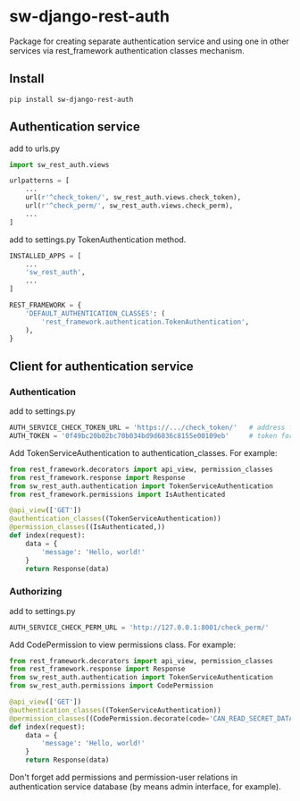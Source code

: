 # sw-django-rest-auth

Package for creating separate authentication service
and using one in other services via rest_framework authentication classes mechanism.

## Install
```
pip install sw-django-rest-auth
```

## Authentication service
add to urls.py
```python
import sw_rest_auth.views

urlpatterns = [
    ...
    url(r'^check_token/', sw_rest_auth.views.check_token),
    url(r'^check_perm/', sw_rest_auth.views.check_perm),
    ...
]
```

add to settings.py TokenAuthentication method.
```python
INSTALLED_APPS = [
    ...
    'sw_rest_auth',
    ...
]

REST_FRAMEWORK = {
    'DEFAULT_AUTHENTICATION_CLASSES': (
        'rest_framework.authentication.TokenAuthentication',
    ),
}
```

## Client for authentication service
### Authentication
add to settings.py
```python
AUTH_SERVICE_CHECK_TOKEN_URL = 'https://.../check_token/'   # address for authentication service project
AUTH_TOKEN = '0f49bc20b02bc70b034bd9d6036c8155e00109eb'     # token for connecting to authentication service
```

Add TokenServiceAuthentication to authentication_classes. For example:
```python
from rest_framework.decorators import api_view, permission_classes
from rest_framework.response import Response
from sw_rest_auth.authentication import TokenServiceAuthentication
from rest_framework.permissions import IsAuthenticated

@api_view(['GET'])
@authentication_classes((TokenServiceAuthentication))
@permission_classes((IsAuthenticated,))
def index(request):
    data = {
        'message': 'Hello, world!'
    }
    return Response(data)
```

### Authorizing
add to settings.py
```python
AUTH_SERVICE_CHECK_PERM_URL = 'http://127.0.0.1:8001/check_perm/'
```

Add CodePermission to view permissions class. For example:
```python
from rest_framework.decorators import api_view, permission_classes
from rest_framework.response import Response
from sw_rest_auth.authentication import TokenServiceAuthentication
from sw_rest_auth.permissions import CodePermission

@api_view(['GET'])
@authentication_classes((TokenServiceAuthentication))
@permission_classes((CodePermission.decorate(code='CAN_READ_SECRET_DATA'),))
def index(request):
    data = {
        'message': 'Hello, world!'
    }
    return Response(data)

```

Don't forget add permissions and permission-user relations in authentication service database
(by means admin interface, for example).